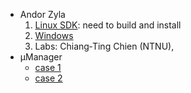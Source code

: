 * Andor Zyla
  1. [Linux SDK](https://lima1.readthedocs.io/en/latest/camera/andor3/doc/): need to build and install
  1. [Windows](https://www.scivision.dev/andor-neo-windows-sdk3-install/)
  1. Labs: Chiang‐Ting Chien (NTNU), 
* µManager
  * [case 1](https://github.com/vanNimwegenLab/MiM_NikonTi/blob/master/Docs/NikonTi_hardware_triggering.md)
  * [case 2](https://www.nature.com/articles/s41598-019-48455-z#Sec16)
